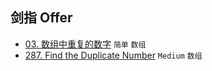 ## 剑指 Offer
- [03. 数组中重复的数字](./03.shu-zu-zhong-zhong-fu-de-shu-zi-lcof/) `简单` `数组`
- [287. Find the Duplicate Number](./0287.find-the-duplicate-number/) `Medium` `数组`